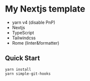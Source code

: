 # My Nextjs template

- yarn v4 (disable PnP)
- Nextjs
- TypeScript
- Tailwindcss
- Rome (linter&formatter)

## Quick Start

```
yarn install
yarn simple-git-hooks
```
